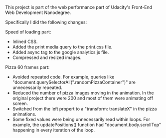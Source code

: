 This project is part of the web performance part of Udacity's Front-End Web Development Nanodegree.

Specifically I did the following changes:

Speed of loading part:
- Inlined CSS.
- Added the print media query to the print.css file.
- Added async tag to the google analytics js file.
- Compressed and resized images.



Pizza 60 frames part:
- Avoided repeated code. For example, queries like "document.querySelectorAll(".randomPizzaContainer")" are unnecessarily repeated.
- Reduced the number of pizza images moving in the animation. In the original project there were 200 and most of them were animating off screen.
- Switched from the left propert to a "transform: translateX" in the pizza animations.
- Some fixed values were being unnecessarily read within loops. For example, the updatePositions() function had "document.body.scrollTop" happening in every iteration of the loop.
